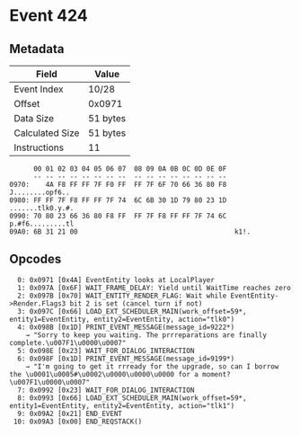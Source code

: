 # Event 424

## Metadata

| Field           | Value    |
|-----------------|----------|
| Event Index     | 10/28    |
| Offset          | 0x0971   |
| Data Size       | 51 bytes |
| Calculated Size | 51 bytes |
| Instructions    | 11       |

```
      00 01 02 03 04 05 06 07  08 09 0A 0B 0C 0D 0E 0F
      -- -- -- -- -- -- -- --  -- -- -- -- -- -- -- --
0970:    4A F8 FF FF 7F F0 FF  FF 7F 6F 70 66 36 80 F8   J........opf6..
0980: FF FF 7F F8 FF FF 7F 74  6C 6B 30 1D 79 80 23 1D  .......tlk0.y.#.
0990: 70 80 23 66 36 80 F8 FF  FF 7F F8 FF FF 7F 74 6C  p.#f6.........tl
09A0: 6B 31 21 00                                       k1!.            
```

## Opcodes

```
  0: 0x0971 [0x4A] EventEntity looks at LocalPlayer
  1: 0x097A [0x6F] WAIT_FRAME_DELAY: Yield until WaitTime reaches zero
  2: 0x097B [0x70] WAIT_ENTITY_RENDER_FLAG: Wait while EventEntity->Render.Flags3 bit 2 is set (cancel turn if not)
  3: 0x097C [0x66] LOAD_EXT_SCHEDULER_MAIN(work_offset=59*, entity1=EventEntity, entity2=EventEntity, action="tlk0")
  4: 0x098B [0x1D] PRINT_EVENT_MESSAGE(message_id=9222*)
    → "Sorry to keep you waiting. The prrreparations are finally complete.\u007F1\u0000\u0007"
  5: 0x098E [0x23] WAIT_FOR_DIALOG_INTERACTION
  6: 0x098F [0x1D] PRINT_EVENT_MESSAGE(message_id=9199*)
    → "I'm going to get it rrready for the upgrade, so can I borrow the \u0001\u0005#\u0002\u0000\u0000\u0000 for a moment?\u007F1\u0000\u0007"
  7: 0x0992 [0x23] WAIT_FOR_DIALOG_INTERACTION
  8: 0x0993 [0x66] LOAD_EXT_SCHEDULER_MAIN(work_offset=59*, entity1=EventEntity, entity2=EventEntity, action="tlk1")
  9: 0x09A2 [0x21] END_EVENT
 10: 0x09A3 [0x00] END_REQSTACK()
```
